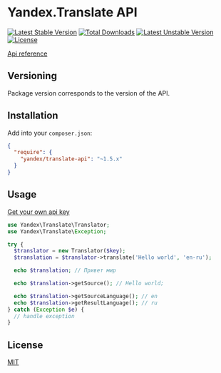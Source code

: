 Yandex.Translate API
====================
[![Latest Stable Version](https://poser.pugx.org/yandex/translate-api/v/stable.svg)](https://packagist.org/packages/yandex/translate-api) [![Total Downloads](https://poser.pugx.org/yandex/translate-api/downloads.svg)](https://packagist.org/packages/yandex/translate-api) [![Latest Unstable Version](https://poser.pugx.org/yandex/translate-api/v/unstable.svg)](https://packagist.org/packages/yandex/translate-api) [![License](https://poser.pugx.org/yandex/translate-api/license.svg)](https://packagist.org/packages/yandex/translate-api)

[Api reference](http://api.yandex.com/translate/doc/dg/concepts/About.xml)

Versioning
----------

Package version corresponds to the version of the API.

Installation
------------

Add into your `composer.json`:

```json
{
  "require": {
    "yandex/translate-api": "~1.5.x"
  }
}
```

Usage
-----

[Get your own api key](http://api.yandex.com/key/form.xml?service=trnsl)

```php
use Yandex\Translate\Translator;
use Yandex\Translate\Exception;

try {
  $translator = new Translator($key);
  $translation = $translator->translate('Hello world', 'en-ru');

  echo $translation; // Привет мир

  echo $translation->getSource(); // Hello world;

  echo $translation->getSourceLanguage(); // en
  echo $translation->getResultLanguage(); // ru
} catch (Exception $e) {
  // handle exception
}
```

License
-------

[MIT](LICENSE)
